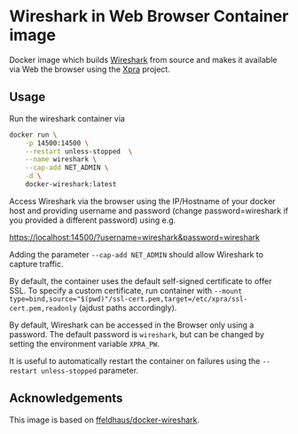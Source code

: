 # Wireshark in Web Browser Container image

Docker image which builds [Wireshark](https://www.wireshark.org/) from source and makes it available via Web the browser using the [Xpra](https://xpra.org) project.

## Usage

Run the wireshark container via

```bash
docker run \
    -p 14500:14500 \
    --restart unless-stopped  \
    --name wireshark \
    --cap-add NET_ADMIN \
    -d \
    docker-wireshark:latest
```

Access Wireshark via the browser using the IP/Hostname of your docker host and providing username and password (change password=wireshark if you provided a different password) using e.g.

[https://localhost:14500/?username=wireshark&password=wireshark](https://localhost:14500/?username=wireshark&password=wireshark)

Adding the parameter `--cap-add NET_ADMIN` should allow Wireshark to capture traffic.

By default, the container uses the default self-signed certificate to offer SSL. To specify a custom certificate, run container with
`--mount type=bind,source="$(pwd)"/ssl-cert.pem,target=/etc/xpra/ssl-cert.pem,readonly` (ajdust paths accordingly).

By default, Wireshark can be accessed in the Browser only using a password. The default password is `wireshark`, but can be changed by setting the environment variable `XPRA_PW`.

It is useful to automatically restart the container on failures using the `--restart unless-stopped` parameter.

## Acknowledgements

This image is based on [ffeldhaus/docker-wireshark](https://github.com/ffeldhaus/docker-wireshark).
